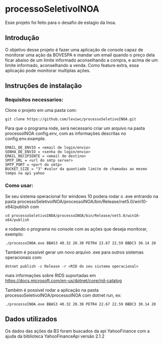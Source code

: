 # processoSeletivoINOA
Esse projeto foi feito para o desafio de estagio da Inoa.

## Introdução
O objetivo desse projeto é fazer uma aplicação de console capaz de monitorar uma ação da BOVESPA e mandar um email quando o preço dela ficar abaixo de um limite informado aconselhando a compra, e acima de um limite informado, aconselhando a venda. Como feature extra, essa aplicação pode monitorar multiplas ações.

## Instruções de instalação

### Requisitos necessarios:
Clone o projeto em uma pasta com:
```
git clone https://github.com/leviwc/processoSeletivoINOA.git
```
Para que o programa rode, será necessario criar um arquivo na pasta processoINOA config.env, com as informações descritas no config.env.example.
```
EMAIL_DE_ENVIO = <email de login/envio>
SENHA_DE_ENVIO = <senha do login/envio>
EMAIL_RECIPIENTE = <email de destino>
SMTP_URL = <url do smtp server>
SMTP_PORT = <port do smtp>
BUCKET_SIZE = "3" #valor da quantiade limite de chamadas ao mesmo tempo na api yahoo
```

### Como usar:
Se seu sistema operacional for windows 10 podera rodar o .exe entrando na pasta processoSeletivoINOA/processoINOA/bin/Release/net5.0/win10-x64/publish com
```
cd processoSeletivoINOA/processoINOA/bin/Release/net5.0/win10-x64/publish
```

e rodando o programa no console com as ações que deseja monitorar, exemplo:

```
./processoINOA.exe BBAS3 40.32 20.30 PETR4 22.67 22.59 BBDC3 30.14 20
```

Também é possivel gerar um novo arquivo .exe para outros sistemas operacionais com:

```
dotnet publish -c Release -r <RID do seu sistema operacional>
```
mais informações sobre RIDS suportadas em https://docs.microsoft.com/en-us/dotnet/core/rid-catalog

Também é possivel rodar a aplicação na pasta processoSeletivoINOA/processoINOA com dotnet run, ex:
```
./processoINOA.exe BBAS3 40.32 20.30 PETR4 22.67 22.59 BBDC3 30.14 20
```

## Dados utilizados
Os dados das ações da B3 foram buscados da api YahooFinance com a ajuda da biblioteca YahooFinanceApi versão 2.1.2








